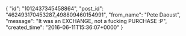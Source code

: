  {
   "id": "1012437345458864",
   "post_id": "462493170453287_498809460154991",
   "from_name": "Pete Daoust",
   "message": "It was an EXCHANGE, not a fucking PURCHASE :P",
   "created_time": "2016-06-11T15:36:07+0000"
 }
